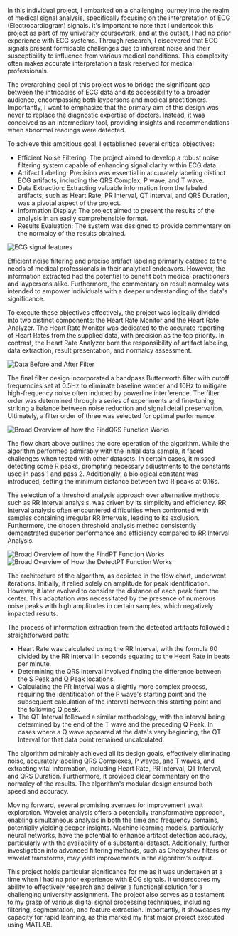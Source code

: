 In this individual project, I embarked on a challenging journey into the realm of medical signal analysis, specifically focusing on the interpretation of ECG (Electrocardiogram) signals. It's important to note that I undertook this project as part of my university coursework, and at the outset, I had no prior experience with ECG systems. Through research, I discovered that ECG signals present formidable challenges due to inherent noise and their susceptibility to influence from various medical conditions. This complexity often makes accurate interpretation a task reserved for medical professionals.

The overarching goal of this project was to bridge the significant gap between the intricacies of ECG data and its accessibility to a broader audience, encompassing both laypersons and medical practitioners. Importantly, I want to emphasize that the primary aim of this design was never to replace the diagnostic expertise of doctors. Instead, it was conceived as an intermediary tool, providing insights and recommendations when abnormal readings were detected.

To achieve this ambitious goal, I established several critical objectives:

- Efficient Noise Filtering: The project aimed to develop a robust noise filtering system capable of enhancing signal clarity within ECG data.
- Artifact Labeling: Precision was essential in accurately labeling distinct ECG artifacts, including the QRS Complex, P wave, and T wave.
- Data Extraction: Extracting valuable information from the labeled artifacts, such as Heart Rate, PR Interval, QT Interval, and QRS Duration, was a pivotal aspect of the project.
- Information Display: The project aimed to present the results of the analysis in an easily comprehensible format.
- Results Evaluation: The system was designed to provide commentary on the normalcy of the results obtained.

![ECG signal features](/ECG1.webp "ECG Signal")

Efficient noise filtering and precise artifact labeling primarily catered to the needs of medical professionals in their analytical endeavors. However, the information extracted had the potential to benefit both medical practitioners and laypersons alike. Furthermore, the commentary on result normalcy was intended to empower individuals with a deeper understanding of the data's significance.

To execute these objectives effectively, the project was logically divided into two distinct components: the Heart Rate Monitor and the Heart Rate Analyzer. The Heart Rate Monitor was dedicated to the accurate reporting of Heart Rates from the supplied data, with precision as the top priority. In contrast, the Heart Rate Analyzer bore the responsibility of artifact labeling, data extraction, result presentation, and normalcy assessment.

![Data Before and After Filter](/ECG2.webp "Comparison of Before and After Filtration")

The final filter design incorporated a bandpass Butterworth filter with cutoff frequencies set at 0.5Hz to eliminate baseline wander and 10Hz to mitigate high-frequency noise often induced by powerline interference. The filter order was determined through a series of experiments and fine-tuning, striking a balance between noise reduction and signal detail preservation. Ultimately, a filter order of three was selected for optimal performance.

![Broad Overview of how the FindQRS Function Works](/ECG3.webp "FindQRS Function")

The flow chart above outlines the core operation of the algorithm. While the algorithm performed admirably with the initial data sample, it faced challenges when tested with other datasets. In certain cases, it missed detecting some R peaks, prompting necessary adjustments to the constants used in pass 1 and pass 2. Additionally, a biological constant was introduced, setting the minimum distance between two R peaks at 0.16s.

The selection of a threshold analysis approach over alternative methods, such as RR Interval analysis, was driven by its simplicity and efficiency. RR Interval analysis often encountered difficulties when confronted with samples containing irregular RR Intervals, leading to its exclusion. Furthermore, the chosen threshold analysis method consistently demonstrated superior performance and efficiency compared to RR Interval Analysis.

![Broad Overview of how the FindPT Function Works](/ECG4.webp "FindPT function")
![Broad Overview of How the DetectPT Function Works](/ECG5.webp "DetectPT function")

The architecture of the algorithm, as depicted in the flow chart, underwent iterations. Initially, it relied solely on amplitude for peak identification. However, it later evolved to consider the distance of each peak from the center. This adaptation was necessitated by the presence of numerous noise peaks with high amplitudes in certain samples, which negatively impacted results.

The process of information extraction from the detected artifacts followed a straightforward path:

- Heart Rate was calculated using the RR Interval, with the formula 60 divided by the RR Interval in seconds equating to the Heart Rate in beats per minute.
- Determining the QRS Interval involved finding the difference between the S Peak and Q Peak locations.
- Calculating the PR Interval was a slightly more complex process, requiring the identification of the P wave's starting point and the subsequent calculation of the interval between this starting point and the following Q peak.
- The QT Interval followed a similar methodology, with the interval being determined by the end of the T wave and the preceding Q Peak. In cases where a Q wave appeared at the data's very beginning, the QT Interval for that data point remained uncalculated.

The algorithm admirably achieved all its design goals, effectively eliminating noise, accurately labeling QRS Complexes, P waves, and T waves, and extracting vital information, including Heart Rate, PR Interval, QT Interval, and QRS Duration. Furthermore, it provided clear commentary on the normalcy of the results. The algorithm's modular design ensured both speed and accuracy.

Moving forward, several promising avenues for improvement await exploration. Wavelet analysis offers a potentially transformative approach, enabling simultaneous analysis in both the time and frequency domains, potentially yielding deeper insights. Machine learning models, particularly neural networks, have the potential to enhance artifact detection accuracy, particularly with the availability of a substantial dataset. Additionally, further investigation into advanced filtering methods, such as Chebyshev filters or wavelet transforms, may yield improvements in the algorithm's output.

This project holds particular significance for me as it was undertaken at a time when I had no prior experience with ECG signals. It underscores my ability to effectively research and deliver a functional solution for a challenging university assignment. The project also serves as a testament to my grasp of various digital signal processing techniques, including filtering, segmentation, and feature extraction. Importantly, it showcases my capacity for rapid learning, as this marked my first major project executed using MATLAB.